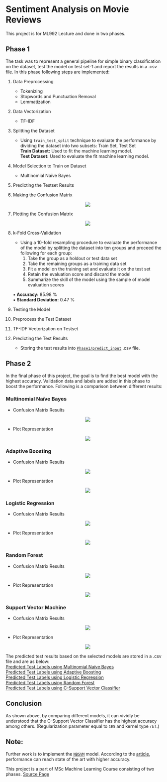 # Sentiment Analysis on Movie Reviews

This project is for ML992 Lecture and done in two phases.  

## Phase 1  
The task was to represent a general pipeline for simple binary classification on the dataset, test the model on test set-1 and report the results in a .csv file. 
In this phase following steps are implemented:

1. Data Preprocessing
   - Tokenizing
   - Stopwords and Punctuation Removal
   - Lemmatization

2. Data Vectorization
    - TF-IDF

3. Splitting the Dataset
    - Using `train_test_split` technique to evaluate the performance by dividing the dataset into two subsets: Train Set, Test Set  
        **Train Dataset:** Used to fit the machine learning model.  
        **Test Dataset:**  Used to evaluate the fit machine learning model.

4. Model Selection to Train on Dataset
    - Multinomial Naïve Bayes

5. Predicting the Testset Results

6. Making the Confusion Matrix  

     <p align="center">
         <img src="https://github.com/lparandl/NLP/blob/main/Phase%201/cm.JPG">
     </p>

7. Plotting the Confusion Matrix

      <p align="center">
          <img src="https://github.com/lparandl/NLP/blob/main/Phase%201/plot.png">
      </p>

8. k-Fold Cross-Validation
    - Using a 10-fold resampling procedure to evaluate the performance of the model by splitting the dataset into ten groups and proceed the following for each group:
        1. Take the group as a holdout or test data set
        2. Take the remaining groups as a training data set
        3. Fit a model on the training set and evaluate it on the test set
        4. Retain the evaluation score and discard the model
        5. Summarize the skill of the model using the sample of model evaluation scores  
      
     ▪️ **Accuracy:** 85.98 %  
     ▪️ **Standard Deviation:** 0.47 %

9. Testing the Model

10. Preprocess the Test Dataset
11. TF-IDF Vectorization on Testset
12. Predicting the Test Results
     - Storing the test results into [`Phase1/predict_input`](https://github.com/lparandl/NLP/blob/main/Phase%201/predict_input.csv) .csv file.


## Phase 2
In the final phase of this project, the goal is to find the best model with the highest accuracy. Validation data and labels are added in this phase to boost the performance.
Following is a comparison between different results:  

### Multinomial Naïve Bayes  

   - Confusion Matrix Results 
         <p align="center">
            <img src="https://github.com/lparandl/ML992/blob/main/Phase%202/MNB-cm.JPG">
         </p>
   
   - Plot Representation
         <p align="center">
            <img src="https://github.com/lparandl/ML992/blob/main/Phase%202/MNB-plot.png">
         </p>

### Adaptive Boosting  

   - Confusion Matrix Results
          <p align="center">
            <img src="https://github.com/lparandl/ML992/blob/main/Phase%202/AdaBoost-cm.JPG">
          </p>
 
   - Plot Representation
         <p align="center">
            <img src="https://github.com/lparandl/ML992/blob/main/Phase%202/AdaBoost-plot.png">
         </p>

### Logistic Regression  

   - Confusion Matrix Results
         <p align="center">
            <img src="https://github.com/lparandl/ML992/blob/main/Phase%202/LogisticReg-cm.JPG">
         </p>
  
   - Plot Representation
         <p align="center">
            <img src="https://github.com/lparandl/ML992/blob/main/Phase%202/LogisticReg-plot.png">
         </p>

### Random Forest  

   - Confusion Matrix Results
         <p align="center">
            <img src="https://github.com/lparandl/ML992/blob/main/Phase%202/RandomForest-cm.JPG">
         </p>
  
   - Plot Representation
         <p align="center">
            <img src="https://github.com/lparandl/ML992/blob/main/Phase%202/RandomForest-plot.png">
         </p>

### Support Vector Machine  

   - Confusion Matrix Results
         <p align="center">
            <img src="https://github.com/lparandl/ML992/blob/main/Phase%202/SVM-cm.JPG">
         </p>

   - Plot Representation
         <p align="center">
            <img src="https://github.com/lparandl/ML992/blob/main/Phase%202/SVM-plot.png">
         </p>  

The predicted test results based on the selected models are stored in a .csv file and are as below:  
[Predicted Test Labels using Multinomial Naïve Bayes](https://github.com/lparandl/ML992/blob/main/Phase%202/Predicted%20Labels/MNB.csv)  
[Predicted Test Labels using Adaptive Boosting](https://github.com/lparandl/ML992/blob/main/Phase%202/Predicted%20Labels/AdaBoost.csv)  
[Predicted Test Labels using Logistic Regression](https://github.com/lparandl/ML992/blob/main/Phase%202/Predicted%20Labels/LogisticRegression.csv)  
[Predicted Test Labels using Random Forest](https://github.com/lparandl/ML992/blob/main/Phase%202/Predicted%20Labels/RandomForest.csv)  
[Predicted Test Labels using C-Support Vector Classifier](https://github.com/lparandl/ML992/blob/main/Phase%202/Predicted%20Labels/SVM.csv)

## Conclusion  

As shown above, by comparing different models, it can vividly be understood that the C-Support Vector Classifier has the highest accuracy among others.
(Regularization parameter equal to `1E5` and kernel type `rbf`.)  
  
## Note:  
Further work is to implement the [`NBSVM`](https://github.com/sidaw/nbsvm) model. According to the [article](https://github.com/sidaw/nbsvm/blob/master/wang12simple.pdf), performance can reach state of the art with higher accuracy.  
  
This project is a part of MSc Machine Learning Course consisting of two phases. [Source Page](https://github.com/HamedBabaei/ML992)
